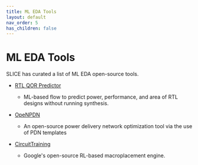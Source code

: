 ```yaml
---
title: ML EDA Tools
layout: default
nav_order: 5
has_children: false
---
```


# ML EDA Tools
SLICE has curated a list of ML EDA open-source tools. 

* [RTL QOR Predictor](https://github.com/puprianka/RTL-QoR-Predictor)
    - ML-based flow to predict power, performance, and area of RTL designs without running synthesis. 

* [OpeNPDN](https://github.com/The-OpenROAD-Project/OpeNPDN)
    - An open-source power delivery network optimization tool via the use of PDN templates

* [CircuitTraining](https://github.com/google-research/circuit_training)
    - Google's open-source RL-based macroplacement engine.



